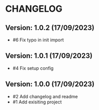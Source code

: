 # CHANGELOG

<!-- Template for next release -->
<!-- ## Version: development (unreleased) -->

## Version: 1.0.2 (17/09/2023)

* \#6 Fix typo in init import

## Version: 1.0.1 (17/09/2023)

* \#4 Fix setup config

## Version: 1.0.0 (17/09/2023)

* \#2 Add changelog and readme
* \#1 Add exisiting project

